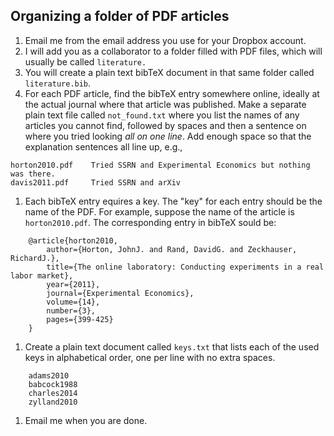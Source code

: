 Organizing a folder of PDF articles 
-----------------------------------
1. Email me from the email address you use for your Dropbox account. 
1. I will add you as a collaborator to a folder filled with PDF files, which will usually be called `literature.` 
1. You will create a plain text bibTeX document in that same folder called `literature.bib`.   
1. For each PDF article, find the bibTeX entry somewhere online, ideally at the actual journal where that article was published. 
Make a separate plain text file called `not_found.txt` where you list the names of any articles you cannot find, followed by spaces and then a sentence on where you tried looking _all on one line_. 
Add enough space so that the explanation sentences all line up, e.g., 
```
horton2010.pdf    Tried SSRN and Experimental Economics but nothing was there. 
davis2011.pdf     Tried SSRN and arXiv
```
1. Each bibTeX entry equires a key. The "key" for each entry should be the name of the PDF.
For example, suppose the name of the article is `horton2010.pdf`.
The corresponding entry in bibTeX sould be: 
```
	@article{horton2010,
	    author={Horton, JohnJ. and Rand, DavidG. and Zeckhauser, RichardJ.},
		title={The online laboratory: Conducting experiments in a real labor market},
		year={2011},
		journal={Experimental Economics},
		volume={14},
		number={3},
		pages={399-425}
	}
```
1. Create a plain text document called ``keys.txt`` that lists each of the
used keys in alphabetical order, one per line with no extra spaces. 
```	
	adams2010
	babcock1988
	charles2014
	zylland2010
```	
1. Email me when you are done. 
